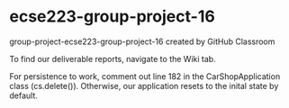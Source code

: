 # ecse223-group-project-16
group-project-ecse223-group-project-16 created by GitHub Classroom

To find our deliverable reports, navigate to the Wiki tab. 


For persistence to work, comment out line 182 in the CarShopApplication class (cs.delete()). Otherwise, our application resets to the inital state by default.
